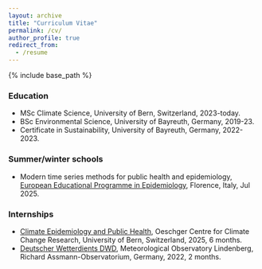 ```yaml
---
layout: archive
title: "Curriculum Vitae"
permalink: /cv/
author_profile: true
redirect_from:
  - /resume
---
```


{% include base_path %}


### Education

* MSc Climate Science, University of Bern, Switzerland, 2023-today.
* BSc Environmental Science, University of Bayreuth, Germany, 2019-23.
* Certificate in Sustainability, University of Bayreuth, Germany, 2022-2023.


### Summer/winter schools

* Modern time series methods for public health and epidemiology, [European Educational Programme in Epidemiology](https://www.eepe.org/), Florence, Italy, Jul 2025.


### Internships

* [Climate Epidemiology and Public Health](https://www.ispm.unibe.ch/research/research_groups_and_themes/climate_epidemiology_and_public_health/index_eng.html), Oeschger Centre for Climate Change Research, University of Bern, Switzerland, 2025, 6 months.
* [Deutscher Wetterdients DWD](https://www.dwd.de/DE/Home/home_node.html), Meteorological Observatory Lindenberg, Richard Assmann-Observatorium, Germany, 2022, 2 months.  
